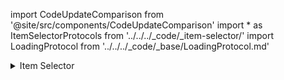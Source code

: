 import CodeUpdateComparison from '@site/src/components/CodeUpdateComparison'
import * as ItemSelectorProtocols from '../../../_code/_item-selector/'
import LoadingProtocol from '../../../_code/_base/LoadingProtocol.md'

<details>
  <summary>Item Selector</summary>
  <div>
    <details>
        <summary>Current Product</summary>
        <CodeUpdateComparison 
oldCode={`currentProductTemplate: ( (_: BasketPreviewLine) -> AnyView )?`}
            newCode={<ItemSelectorProtocols.ItemSelectorSelectedProductProtocol/>}/>
    </details>
    <details>
        <summary>Product Options</summary>
        <CodeUpdateComparison 
oldCode={`productOptionListTemplate: ( (_: [BasketPreviewLine], (BasketPreviewLine, Int) -> Void) -> AnyView )?
`}
            newCode={<ItemSelectorProtocols.ItemSelectorOptionProductsProtocol/>}/>
    </details>
<details>
        <summary>Loading</summary>
        <CodeUpdateComparison 
oldCode={`itemSelectorLoadingViewTemplate: ( () -> AnyView )?`}
            newCode={<LoadingProtocol/>}/>
    </details>
  </div>
</details>